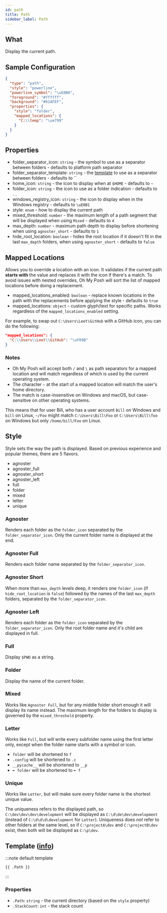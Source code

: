 ```yaml
---
id: path
title: Path
sidebar_label: Path
---
```


## What

Display the current path.

## Sample Configuration

```json
{
  "type": "path",
  "style": "powerline",
  "powerline_symbol": "\uE0B0",
  "foreground": "#ffffff",
  "background": "#61AFEF",
  "properties": {
    "style": "folder",
    "mapped_locations": {
      "C:\\temp": "\ue799"
    }
  }
}
```

## Properties

- folder_separator_icon: `string` - the symbol to use as a separator between folders - defaults to platform path separator
- folder_separator_template: `string` - the [template][templates] to use as a separator between folders - defaults to ``
- home_icon: `string` - the icon to display when at `$HOME` - defaults to `~`
- folder_icon: `string` - the icon to use as a folder indication - defaults to `..`
- windows_registry_icon: `string` - the icon to display when in the Windows registry - defaults to `\uE0B1`
- style: `enum` - how to display the current path
- mixed_threshold: `number` - the maximum length of a path segment that will be displayed when using `Mixed` -
  defaults to `4`
- max_depth: `number` - maximum path depth to display before shortening when using `agnoster_short` - defaults to `1`
- hide_root_location: `boolean` -  hides the root location if it doesn't fit in the last `max_depth` folders, when using
  `agnoster_short` - defaults to `false`

## Mapped Locations

Allows you to override a location with an icon. It validates if the current path **starts with** the value and replaces
it with the icon if there's a match. To avoid issues with nested overrides, Oh My Posh will sort the list of mapped
locations before doing a replacement.

- mapped_locations_enabled: `boolean` - replace known locations in the path with the replacements before applying the
style - defaults to `true`
- mapped_locations: `object` - custom glyph/text for specific paths. Works regardless of the `mapped_locations_enabled`
setting.

For example, to swap out `C:\Users\Leet\GitHub` with a GitHub icon, you can do the following:

```json
"mapped_locations": {
  "C:\\Users\\Leet\\GitHub": "\uF09B"
}
```

### Notes

- Oh My Posh will accept both `/` and `\` as path separators for a mapped location and will match regardless of which
is used by the current operating system.
- The character `~` at the start of a mapped location will match the user's home directory.
- The match is case-insensitive on Windows and macOS, but case-sensitive on other operating systems.

This means that for user Bill, who has a user account `Bill` on Windows and `bill` on Linux,  `~/Foo` might match
`C:\Users\Bill\Foo` or `C:\Users\Bill\foo` on Windows but only `/home/bill/Foo` on Linux.

## Style

Style sets the way the path is displayed. Based on previous experience and popular themes, there are 5 flavors.

- agnoster
- agnoster_full
- agnoster_short
- agnoster_left
- full
- folder
- mixed
- letter
- unique

### Agnoster

Renders each folder as the `folder_icon` separated by the `folder_separator_icon`.
Only the current folder name is displayed at the end.

### Agnoster Full

Renders each folder name separated by the `folder_separator_icon`.

### Agnoster Short

When more than `max_depth` levels deep, it renders one `folder_icon` (if `hide_root_location` is `false`) followed by
the names of the last `max_depth` folders, separated by the `folder_separator_icon`.

### Agnoster Left

Renders each folder as the `folder_icon` separated by the `folder_separator_icon`.
Only the root folder name and it's child are displayed in full.

### Full

Display `$PWD` as a string.

### Folder

Display the name of the current folder.

### Mixed

Works like `Agnoster Full`, but for any middle folder short enough it will display its name instead. The maximum length
for the folders to display is governed by the `mixed_threshold` property.

### Letter

Works like `Full`, but will write every subfolder name using the first letter only, except when the folder name
starts with a symbol or icon.

- `folder` will be shortened to `f`
- `.config` will be shortened to `.c`
- `__pycache__` will be shortened to `__p`
- `➼ folder` will be shortened to `➼ f`

### Unique

Works like `Letter`, but will make sure every folder name is the shortest unique value.

The uniqueness refers to the displayed path, so `C:\dev\dev\dev\development` will be displayed as
`C:\d\de\dev\development` (instead of `C:\d\d\d\development` for `Letter`). Uniqueness does _not_ refer to other
folders at the same level, so if `C:\projectA\dev` and `C:\projectB\dev` exist, then both will be displayed as
`C:\p\dev`.

## Template ([info][templates])

:::note default template

``` template
{{ .Path }}
```

:::

### Properties

- `.Path`: `string` - the current directory (based on the `style` property)
- `.StackCount`: `int` - the stack count

[templates]: /docs/configuration/templates
